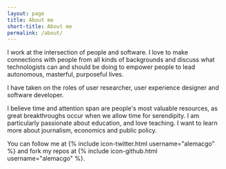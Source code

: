 ```yaml
---
layout: page
title: About me
short-title: About me
permalink: /about/
---
```


I work at the intersection of people and software. I love to make connections with people from all kinds of backgrounds and discuss what technologists can and should be doing to empower people to lead autonomous, masterful, purposeful lives.

I have taken on the roles of user researcher, user experience designer and software developer.

I believe time and attention span are people's most valuable resources, as great breakthroughs occur when we allow time for serendipity. I am particularly passionate about education, and love teaching. I want to learn more about journalism, economics and public policy.

You can follow me at {% include icon-twitter.html username="alemacgo" %} and fork my repos at
{% include icon-github.html username="alemacgo" %}.
